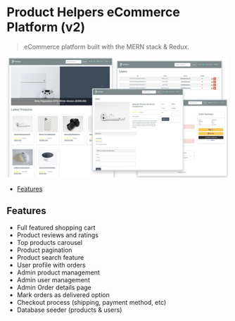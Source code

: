 # Product Helpers eCommerce Platform (v2)

> eCommerce platform built with the MERN stack & Redux.

<img src="./frontend/public/images/screens.png">

<!-- toc -->

- [Features](#features)
<!-- tocstop -->

## Features

- Full featured shopping cart
- Product reviews and ratings
- Top products carousel
- Product pagination
- Product search feature
- User profile with orders
- Admin product management
- Admin user management
- Admin Order details page
- Mark orders as delivered option
- Checkout process (shipping, payment method, etc)
- Database seeder (products & users)